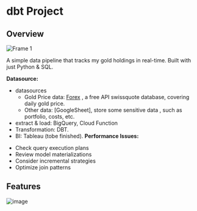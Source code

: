 
# dbt Project

## Overview
![Frame 1](https://github.com/user-attachments/assets/536acab5-86a9-42fe-b745-f93a95783dda)

A simple data pipeline that tracks my gold holdings in real-time. Built with just Python & SQL.

**Datasource:**
* datasources
  * Gold Price data: [Forex](https://forex-data-feed.swissquote.com/public-quotes/bboquotes/instrument/XAU/EUR) , a free API swissquote database, covering daily gold price.
  * Other data: [GoogleSheet], store some sensitive data , such as portfolio, costs, etc.
* extract & load: BigQuery, Cloud Function
* Transformation: DBT.
* BI: Tableau (tobe finished).
**Performance Issues:**
- Check query execution plans
- Review model materializations
- Consider incremental strategies
- Optimize join patterns

## Features
![image](https://github.com/user-attachments/assets/0d809761-a93a-4421-b1d2-39085fb8f1b1)

